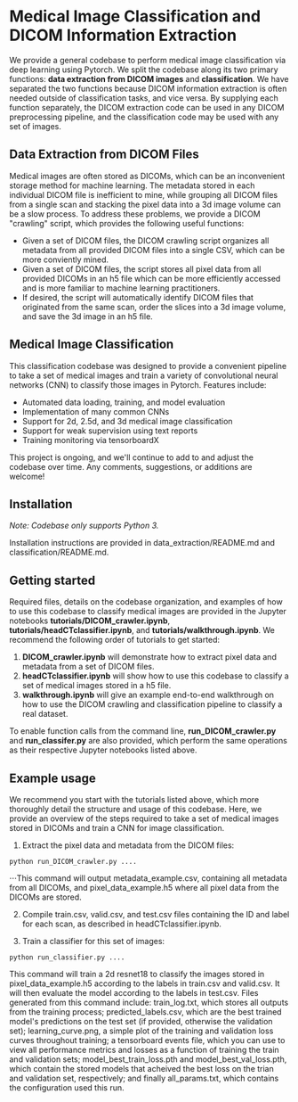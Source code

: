 # Medical Image Classification and DICOM Information Extraction

We provide a general codebase to perform medical image classification via deep learning using Pytorch. We split the codebase along its two primary functions: __data extraction from DICOM images__ and __classification__. We have separated the two functions because DICOM information extraction is often needed outside of classification tasks, and vice versa. By supplying each function separately, the DICOM extraction code can be used in any DICOM preprocessing pipeline, and the classification code may be used with any set of images.

## Data Extraction from DICOM Files
Medical images are often stored as DICOMs, which can be an inconvenient storage method for machine learning. The metadata stored in each individual DICOM file is inefficient to mine, while grouping all DICOM files from a single scan and stacking the pixel data into a 3d image volume can be a slow process. To address these problems, we provide a DICOM "crawling" script, which provides the following useful functions: 
- Given a set of DICOM files, the DICOM crawling script organizes all metadata from all provided DICOM files into a single CSV, which can be more conviently mined. 
- Given a set of DICOM files, the script stores all pixel data from all provided DICOMs in an h5 file which can be more efficiently accessed and is more familiar to machine learning practitioners. 
- If desired, the script will automatically identify DICOM files that originated from the same scan, order the slices into a 3d image volume, and save the 3d image in an h5 file.

## Medical Image Classification
This classification codebase was designed to provide a convenient pipeline to take a set of medical images and train a variety of convolutional neural networks (CNN) to classify those images in Pytorch. Features include:

- Automated data loading, training, and model evaluation
- Implementation of many common CNNs
- Support for 2d, 2.5d, and 3d medical image classification
- Support for weak supervision using text reports
- Training monitoring via tensorboardX

This project is ongoing, and we'll continue to add to and adjust the codebase over time. Any comments, suggestions, or additions are welcome!

## Installation 

*Note: Codebase only supports Python 3.*

Installation instructions are provided in data_extraction/README.md and classification/README.md.

## Getting started
Required files, details on the codebase organization, and examples of how to use this codebase to classify medical images are provided in the Jupyter notebooks __tutorials/DICOM_crawler.ipynb__,  __tutorials/headCTclassifier.ipynb__, and __tutorials/walkthrough.ipynb__. We recommend the following order of tutorials to get started:
1. __DICOM_crawler.ipynb__ will demonstrate how to extract pixel data and metadata from a set of DICOM files.
2. __headCTclassifier.ipynb__ will show how to use this codebase to classify a set of medical images stored in a h5 file.
3. __walkthrough.ipynb__ will give an example end-to-end walkthrough on how to use the DICOM crawling and classification pipeline to classify a real dataset.

To enable function calls from the command line, __run_DICOM_crawler.py__ and __run_classifer.py__ are also provided, which perform the same operations as their respective Jupyter notebooks listed above.

## Example usage
We recommend you start with the tutorials listed above, which more thoroughly detail the structure and usage of this codebase. Here, we provide an overview of the steps required to take a set of medical images stored in DICOMs and train a CNN for image classification.

1. Extract the pixel data and metadata from the DICOM files:
```
python run_DICOM_crawler.py ....
```
⋅⋅⋅This command will output metadata_example.csv, containing all metadata from all DICOMs, and pixel_data_example.h5 where all pixel data from the DICOMs are stored. 

2. Compile train.csv, valid.csv, and test.csv files containing the ID and label for each scan, as described in headCTclassifier.ipynb. 

3. Train a classifier for this set of images:
```
python run_classifier.py ....
```
   This command will train a 2d resnet18 to classify the images stored in pixel_data_example.h5 according to the labels in train.csv and valid.csv. It will then evaluate the model according to the labels in test.csv. Files generated from this command include: train_log.txt, which stores all outputs from the training process; predicted_labels.csv, which are the best trained model's predictions on the test set (if provided, otherwise the validation set); learning_curve.png, a simple plot of the training and validation loss curves throughout training; a tensorboard events file, which you can use to view all performance metrics and losses as a function of training the train and validation sets; model_best_train_loss.pth and model_best_val_loss.pth, which contain the stored models that acheived the best loss on the trian and validation set, respectively; and finally all_params.txt, which contains the configuration used this run.
